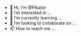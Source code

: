 - 👋 Hi, I’m @Pikator
- 👀 I’m interested in ...
- 🌱 I’m currently learning ...
- 💞️ I’m looking to collaborate on ...
- 📫 How to reach me ...

<!---
Pikator/Pikator is a ✨ special ✨ repository because its `README.md` (this file) appears on your GitHub profile.
You can click the Preview link to take a look at your changes.
--->
